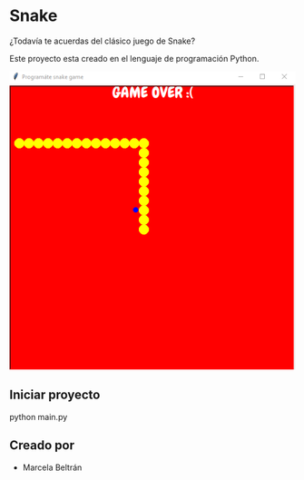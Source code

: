# Snake

¿Todavía te acuerdas del clásico juego de Snake?

Este proyecto esta creado en el lenguaje de programación Python.

 <img src="./snake.png">

## Iniciar proyecto
python main.py

## Creado por

- Marcela Beltrán
